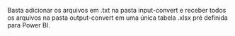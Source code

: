 Basta adicionar os arquivos em .txt na pasta input-convert e receber todos os arquivos na pasta output-convert em uma única tabela .xlsx pré definida para Power BI.
